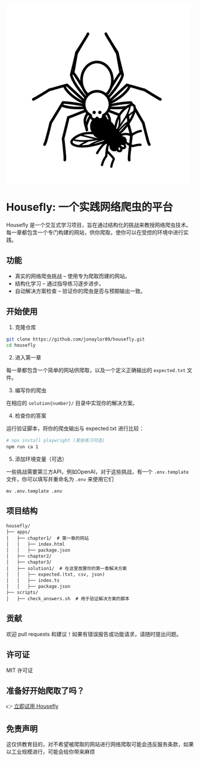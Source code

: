 ![Housefly 标志](/apps/tutorial/public/housefly-logo.png)

# Housefly: 一个实践网络爬虫的平台

Housefly 是一个交互式学习项目，旨在通过结构化的挑战来教授网络爬虫技术。每一章都包含一个专门构建的网站，供你爬取，使你可以在受控的环境中进行实践。

## 功能

* 真实的网络爬虫挑战 – 使用专为爬取而建的网站。
* 结构化学习 – 通过指导练习逐步进步。
* 自动解决方案检查 – 验证你的爬虫是否与预期输出一致。

## 开始使用

1. 克隆仓库

```sh
git clone https://github.com/jonaylor89/housefly.git
cd housefly
```

2. 进入第一章

每一章都包含一个简单的网站供爬取，以及一个定义正确输出的 `expected.txt` 文件。

3. 编写你的爬虫

在相应的 `solution{number}/` 目录中实现你的解决方案。

4. 检查你的答案

运行验证脚本，将你的爬虫输出与 expected.txt 进行比较：

```sh
# npx install playwright (某些练习可选)
npm run ca 1
```

5. 添加环境变量（可选）

一些挑战需要第三方API，例如OpenAI，对于这些挑战，有一个 `.env.template` 文件，你可以填写并重命名为 `.env` 来使用它们

```
mv .env.template .env
```

## 项目结构

```
housefly/
├── apps/
│   ├── chapter1/  # 第一章的网站
│   │   ├── index.html
│   │   ├── package.json
│   ├── chapter2/
│   ├── chapter3/
│   ├── solution1/  # 在这里放置你的第一章解决方案
│   │   ├── expected.(txt, csv, json)
│   │   ├── index.ts
│   │   ├── package.json
├── scripts/
│   ├── check_answers.sh  # 用于验证解决方案的脚本
```

## 贡献

欢迎 pull requests 和建议！如果有错误报告或功能请求，请随时提出问题。

## 许可证

MIT 许可证

## 准备好开始爬取了吗？

👉 [立即试用 Housefly](https://housefly.cc)


## 免责声明

这仅供教育目的，对不希望被爬取的网站进行网络爬取可能会违反服务条款，如果以工业规模进行，可能会给你带来麻烦